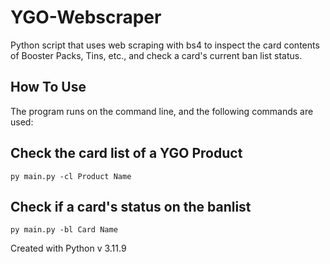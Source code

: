 # YGO-Webscraper
Python script that uses web scraping with bs4 to inspect the card contents of Booster Packs, Tins, etc., and check a card\'s current ban list status.

## How To Use
The program runs on the command line, and the following commands are used:

## Check the card list of a YGO Product

```
py main.py -cl Product Name
```

## Check if a card's status on the banlist

```
py main.py -bl Card Name
```

Created with Python v 3.11.9

